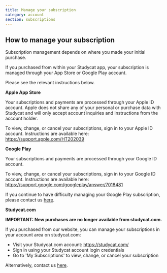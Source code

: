 ```yaml
---
title: Manage your subscription
category: account
section: subscriptions
---
```

## How to manage your subscription

Subscription management depends on where you made your initial purchase.

If you purchased from within your Studycat app, your subscription is managed through your App Store or Google Play account.

Please see the relevant instructions below.

**Apple App Store**

Your subscriptions and payments are processed through your Apple ID account. Apple does not share any of your personal or purchase data with Studycat and will only accept account inquiries and instructions from the account holder.

To view, change, or cancel your subscriptions, sign in to your Apple ID account. Instructions are available here: <https://support.apple.com/HT202039>

**Google Play**

Your subscriptions and payments are processed through your Google ID account.

To view, change, or cancel your subscriptions, sign in to your Google ID account. Instructions are available here: <https://support.google.com/googleplay/answer/7018481>

If you continue to have difficulty managing your Google Play subscription, please contact us [here](https://help.studycat.com/hc/en-us/requests/new).

**Studycat.com**

**IMPORTANT: New purchases are no longer available from studycat.com.**

If you purchased from our website, you can manage your subscriptions in your account area on studycat.com:

* Visit your Studycat.com account: <https://studycat.com/>
* Sign in using your Studycat account login credentials
* Go to 'My Subscriptions' to view, change, or cancel your subscription

Alternatively, contact us [here](https://help.studycat.com/hc/en-us/requests/new).